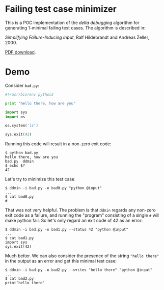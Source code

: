 # Failing test case minimizer

This is a POC implementation of the _delta debugging_ algorithm for generating
1-minimal failing test cases.  The algorithm is described in:

_Simplifying Failure-Inducing Input_, Ralf Hildebrandt and Andreas Zeller, 2000.

[PDF download](http://citeseerx.ist.psu.edu/viewdoc/download?doi=10.1.1.126.6907&rep=rep1&type=pdf).

# Demo

Consider `bad.py`:

```python
#!/usr/bin/env python2

print 'hello there, how are you'

import sys
import os

os.system('ls')

sys.exit(42)
```

Running this code will result in a non-zero exit code:

```
$ python bad.py
hello there, how are you
bad.py  ddmin
$ echo $?
42
```

Let's try to minimize this test case:

```
$ ddmin -i bad.py -o bad0.py "python @input"
...
$ cat bad0.py
#
```

That was not very helpful.  The problem is that `ddmin` regards any non-zero
exit code as a failure, and running the "program" consisting of a single `#`
will make python fail.  So let's only regard an exit code of 42 as an error:

```
$ ddmin -i bad.py -o bad1.py --status 42 "python @input"
...
$ cat bad1.py
import sys
sys.exit(42)
```

Much better.  We can also consider the presence of the string `"hello there"` in
the output as an error and get this minimal test case:

```
$ ddmin -i bad.py -o bad2.py --writes "hello there" "python @input"
...
$ cat bad2.py
print'hello there'
```
